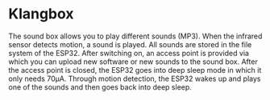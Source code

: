 # Klangbox
The sound box allows you to play different sounds (MP3). When the infrared sensor detects motion, a sound is played. All sounds are stored in the file system of the ESP32. After switching on, an access point is provided via which you can upload new software or new sounds to the sound box. After the access point is closed, the ESP32 goes into deep sleep mode in which it only needs 70μA. Through motion detection, the ESP32 wakes up and plays one of the sounds and then goes back into deep sleep.

